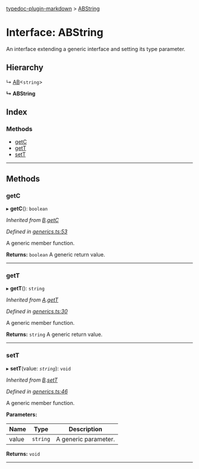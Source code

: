 [typedoc-plugin-markdown](../README.md) > [ABString](../interfaces/abstring.md)

# Interface: ABString

An interface extending a generic interface and setting its type parameter.

## Hierarchy

↳  [AB](ab.md)<`string`>

**↳ ABString**

## Index

### Methods

* [getC](abstring.md#markdown-header-getC)
* [getT](abstring.md#markdown-header-getT)
* [setT](abstring.md#markdown-header-setT)

---

## Methods

###  getC

▸ **getC**(): `boolean`

*Inherited from [B](b.md).[getC](b.md#markdown-header-getC)*

*Defined in [generics.ts:53](https://bitbucket.org/owner/repository_name/src/master/generics.ts?fileviewer&amp;#x3D;file-view-default#generics.ts-53)*

A generic member function.

**Returns:** `boolean`
A generic return value.

___

###  getT

▸ **getT**(): `string`

*Inherited from [A](a.md).[getT](a.md#markdown-header-getT)*

*Defined in [generics.ts:30](https://bitbucket.org/owner/repository_name/src/master/generics.ts?fileviewer&amp;#x3D;file-view-default#generics.ts-30)*

A generic member function.

**Returns:** `string`
A generic return value.

___

###  setT

▸ **setT**(value: *`string`*): `void`

*Inherited from [B](b.md).[setT](b.md#markdown-header-setT)*

*Defined in [generics.ts:46](https://bitbucket.org/owner/repository_name/src/master/generics.ts?fileviewer&amp;#x3D;file-view-default#generics.ts-46)*

A generic member function.

**Parameters:**

| Name | Type | Description |
| ------ | ------ | ------ |
| value | `string` |  A generic parameter. |

**Returns:** `void`

___

